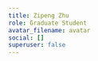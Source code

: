 ```yaml
---
title: Zipeng Zhu
role: Graduate Student
avatar_filename: avatar
social: []
superuser: false
---
```

